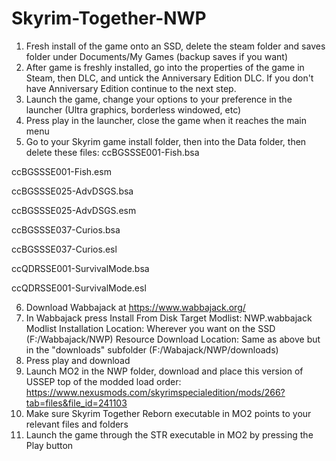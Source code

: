 # Skyrim-Together-NWP
1. Fresh install of the game onto an SSD, delete the steam folder and saves folder under Documents/My Games (backup saves if you want)
2. After game is freshly installed, go into the properties of the game in Steam, then DLC, and untick the Anniversary Edition DLC. If you don't have Anniversary Edition continue to the next step.
3. Launch the game, change your options to your preference in the launcher (Ultra graphics, borderless windowed, etc)
4. Press play in the launcher, close the game when it reaches the main menu
5. Go to your Skyrim game install folder, then into the Data folder, then delete these files:
ccBGSSSE001-Fish.bsa

ccBGSSSE001-Fish.esm

ccBGSSSE025-AdvDSGS.bsa

ccBGSSSE025-AdvDSGS.esm

ccBGSSSE037-Curios.bsa

ccBGSSSE037-Curios.esl

ccQDRSSE001-SurvivalMode.bsa

ccQDRSSE001-SurvivalMode.esl

6. Download Wabbajack at https://www.wabbajack.org/
7. In Wabbajack press Install From Disk
Target Modlist: NWP.wabbajack
Modlist Installation Location: Wherever you want on the SSD (F:/Wabbajack/NWP)
Resource Download Location: Same as above but in the "downloads" subfolder (F:/Wabajack/NWP/downloads)
8. Press play and download
9. Launch MO2 in the NWP folder, download and place this version of USSEP top of the modded load order:
https://www.nexusmods.com/skyrimspecialedition/mods/266?tab=files&file_id=241103
10. Make sure Skyrim Together Reborn executable in MO2 points to your relevant files and folders
11. Launch the game through the STR executable in MO2 by pressing the Play button
